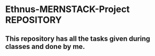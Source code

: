 # Ethnus-MERNSTACK-Project REPOSITORY
## This repository has all the tasks given during classes and done by me.
